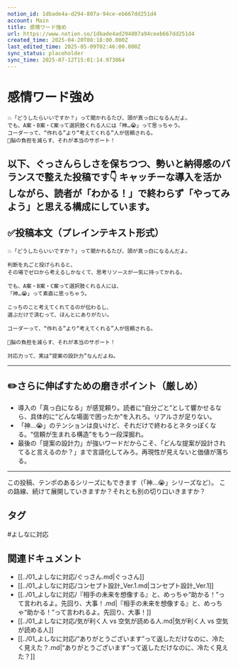 ```yaml
---
notion_id: 1dbade4a-d294-807a-94ce-eb667dd251d4
account: Main
title: 感情ワード強め
url: https://www.notion.so/1dbade4ad294807a94ceeb667dd251d4
created_time: 2025-04-20T08:18:00.000Z
last_edited_time: 2025-05-09T02:46:00.000Z
sync_status: placeholder
sync_time: 2025-07-12T15:01:14.973864
---
```

# 感情ワード強め

```plain text
💥「どうしたらいいですか？」って聞かれるたび、頭が真っ白になるんだよ。
でも、A案・B案・C案って選択肢くれる人には「神…😭」って思っちゃう。
コーダーって、“作れる”より“考えてくれる”人が信頼される。
🧠脳の負担を減らす、それが本当のサポート！
```
以下、ぐっさんらしさを保ちつつ、**勢いと納得感のバランス**で整えた投稿です👇
キャッチーな導入を活かしながら、読者が「わかる！」で終わらず「やってみよう」と思える構成にしています。
---
## ✅投稿本文（プレインテキスト形式）
```plain text
💥「どうしたらいいですか？」って聞かれるたび、頭が真っ白になるんだよ。

判断を丸ごと投げられると、
その場でゼロから考えるしかなくて、思考リソースが一気に持ってかれる。

でも、A案・B案・C案って選択肢くれる人には、
「神…😭」って素直に思っちゃう。

こっちのこと考えてくれてるのが伝わるし、
選ぶだけで済むって、ほんとにありがたい。

コーダーって、“作れる”より“考えてくれる”人が信頼される。

🧠脳の負担を減らす、それが本当のサポート！

対応力って、実は“提案の設計力”なんだよね。

```
---
## ✏️さらに伸ばすための磨きポイント（厳しめ）
- 導入の「真っ白になる」が感覚頼り。読者に“自分ごと”として響かせるなら、具体的に“どんな場面で困ったか”を入れろ。リアルさが足りない。
- 「神…😭」のテンションは良いけど、それだけで終わるとネタっぽくなる。“信頼が生まれる構造”をもう一段深掘れ。
- 最後の「提案の設計力」が強いワードだからこそ、「どんな提案が設計されてると言えるのか？」まで言語化してみろ。再現性が見えないと価値が落ちる。
---
この投稿、テンポのあるシリーズにもできます（「神…😭」シリーズなど）。
この路線、続けて展開していきますか？それとも別の切り口いきますか？

## タグ

#よしなに対応 

## 関連ドキュメント

- [[../01_よしなに対応/ぐっさん.md|ぐっさん]]
- [[../01_よしなに対応/コンセプト設計_Ver.1.md|コンセプト設計_Ver.1]]
- [[../01_よしなに対応/『相手の未来を想像する』と、めっちゃ“助かる！”って言われるよ。先回り、大事！.md|『相手の未来を想像する』と、めっちゃ“助かる！”って言われるよ。先回り、大事！]]
- [[../01_よしなに対応/気が利く人 vs 空気が読める人.md|気が利く人 vs 空気が読める人]]
- [[../01_よしなに対応/“ありがとうございます”って返しただけなのに、冷たく見えた？.md|“ありがとうございます”って返しただけなのに、冷たく見えた？]]
